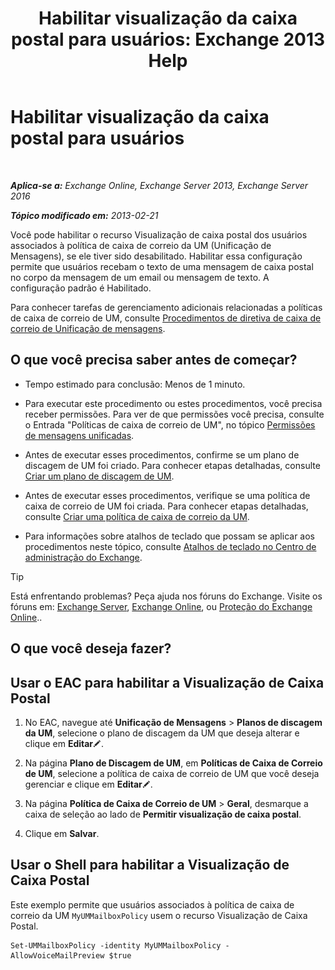 ﻿---
title: 'Habilitar visualização da caixa postal para usuários: Exchange 2013 Help'
TOCTitle: Habilitar visualização da caixa postal para usuários
ms:assetid: 206a5d2b-27c9-4e9b-a29a-6ddffaa07109
ms:mtpsurl: https://technet.microsoft.com/pt-br/library/JJ673514(v=EXCHG.150)
ms:contentKeyID: 51407845
ms.date: 05/22/2018
mtps_version: v=EXCHG.150
ms.translationtype: MT
---

# Habilitar visualização da caixa postal para usuários

 

_**Aplica-se a:** Exchange Online, Exchange Server 2013, Exchange Server 2016_

_**Tópico modificado em:** 2013-02-21_

Você pode habilitar o recurso Visualização de caixa postal dos usuários associados à política de caixa de correio da UM (Unificação de Mensagens), se ele tiver sido desabilitado. Habilitar essa configuração permite que usuários recebam o texto de uma mensagem de caixa postal no corpo da mensagem de um email ou mensagem de texto. A configuração padrão é Habilitado.

Para conhecer tarefas de gerenciamento adicionais relacionadas a políticas de caixa de correio de UM, consulte [Procedimentos de diretiva de caixa de correio de Unificação de mensagens](um-mailbox-policy-procedures-exchange-2013-help.md).

## O que você precisa saber antes de começar?

  - Tempo estimado para conclusão: Menos de 1 minuto.

  - Para executar este procedimento ou estes procedimentos, você precisa receber permissões. Para ver de que permissões você precisa, consulte o Entrada "Políticas de caixa de correio de UM", no tópico [Permissões de mensagens unificadas](unified-messaging-permissions-exchange-2013-help.md).

  - Antes de executar esses procedimentos, confirme se um plano de discagem de UM foi criado. Para conhecer etapas detalhadas, consulte [Criar um plano de discagem de UM](create-a-um-dial-plan-exchange-2013-help.md).

  - Antes de executar esses procedimentos, verifique se uma política de caixa de correio de UM foi criada. Para conhecer etapas detalhadas, consulte [Criar uma política de caixa de correio da UM](create-a-um-mailbox-policy-exchange-2013-help.md).

  - Para informações sobre atalhos de teclado que possam se aplicar aos procedimentos neste tópico, consulte [Atalhos de teclado no Centro de administração do Exchange](keyboard-shortcuts-in-the-exchange-admin-center-exchange-online-protection-help.md).


> [!TIP]
> Está enfrentando problemas? Peça ajuda nos fóruns do Exchange. Visite os fóruns em: <A href="https://go.microsoft.com/fwlink/p/?linkid=60612">Exchange Server</A>, <A href="https://go.microsoft.com/fwlink/p/?linkid=267542">Exchange Online</A>, ou <A href="https://go.microsoft.com/fwlink/p/?linkid=285351">Proteção do Exchange Online</A>..



## O que você deseja fazer?

## Usar o EAC para habilitar a Visualização de Caixa Postal

1.  No EAC, navegue até **Unificação de Mensagens** \> **Planos de discagem da UM**, selecione o plano de discagem da UM que deseja alterar e clique em **Editar**![Ícone de edição](images/JJ218640.6f53ccb2-1f13-4c02-bea0-30690e6ea71d(EXCHG.150).gif "Ícone de edição").

2.  Na página **Plano de Discagem de UM**, em **Políticas de Caixa de Correio de UM**, selecione a política de caixa de correio de UM que você deseja gerenciar e clique em **Editar**![Ícone de edição](images/JJ218640.6f53ccb2-1f13-4c02-bea0-30690e6ea71d(EXCHG.150).gif "Ícone de edição").

3.  Na página **Política de Caixa de Correio de UM** \> **Geral**, desmarque a caixa de seleção ao lado de **Permitir visualização de caixa postal**.

4.  Clique em **Salvar**.

## Usar o Shell para habilitar a Visualização de Caixa Postal

Este exemplo permite que usuários associados à política de caixa de correio da UM `MyUMMailboxPolicy` usem o recurso Visualização de Caixa Postal.

    Set-UMMailboxPolicy -identity MyUMMailboxPolicy - AllowVoiceMailPreview $true

